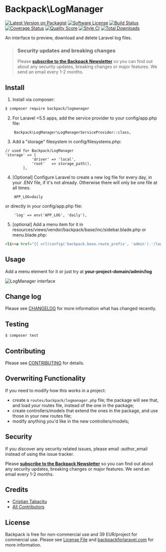 # Backpack\LogManager

[![Latest Version on Packagist](https://img.shields.io/packagist/v/backpack/logmanager.svg?style=flat-square)](https://packagist.org/packages/backpack/logmanager)
[![Software License](https://img.shields.io/badge/license-MIT-brightgreen.svg?style=flat-square)](LICENSE.md)
[![Build Status](https://img.shields.io/travis/laravel-backpack/logmanager/master.svg?style=flat-square)](https://travis-ci.org/laravel-backpack/logmanager)
[![Coverage Status](https://img.shields.io/scrutinizer/coverage/g/laravel-backpack/logmanager.svg?style=flat-square)](https://scrutinizer-ci.com/g/laravel-backpack/logmanager/code-structure)
[![Quality Score](https://img.shields.io/scrutinizer/g/laravel-backpack/logmanager.svg?style=flat-square)](https://scrutinizer-ci.com/g/laravel-backpack/logmanager)
[![Style CI](https://styleci.io/repos/52886512/shield)](https://styleci.io/repos/52886512)
[![Total Downloads](https://img.shields.io/packagist/dt/backpack/logmanager.svg?style=flat-square)](https://packagist.org/packages/backpack/crud)

An interface to preview, download and delete Laravel log files.


> ### Security updates and breaking changes
> Please **[subscribe to the Backpack Newsletter](http://backpackforlaravel.com/newsletter)** so you can find out about any security updates, breaking changes or major features. We send an email every 1-2 months.

## Install

1) Install via composer:

``` bash
$ composer require backpack/logmanager
```

2) For Laravel <5.5 apps, add the service provider to your config/app.php file:

```
    Backpack\LogManager\LogManagerServiceProvider::class,
```

3) Add a "storage" filesystem in config/filesystems.php:

```
// used for Backpack/LogManager
'storage' => [
            'driver' => 'local',
            'root'   => storage_path(),
        ],
```

4) [Optional] Configure Laravel to create a new log file for every day, in your .ENV file, if it's not already. Otherwise there will only be one file at all times.

```
    APP_LOG=daily
```

or directly in your config/app.php file:
```
    'log' => env('APP_LOG', 'daily'),
```

5) [optional] Add a menu item for it in resources/views/vendor/backpack/base/inc/sidebar.blade.php or menu.blade.php:

```html
<li><a href="{{ url(config('backpack.base.route_prefix', 'admin').'/log') }}"><i class="fa fa-terminal"></i> <span>Logs</span></a></li>
```

## Usage

Add a menu element for it or just try at **your-project-domain/admin/log**

![LogManager interface](https://backpackforlaravel.com/uploads/screenshots/log_list.png)

## Change log

Please see [CHANGELOG](CHANGELOG.md) for more information what has changed recently.

## Testing

``` bash
$ composer test
```

## Contributing

Please see [CONTRIBUTING](CONTRIBUTING.md) for details.

## Overwriting Functionality

If you need to modify how this works in a project: 
- create a ```routes/backpack/logmanager.php``` file; the package will see that, and load _your_ routes file, instead of the one in the package; 
- create controllers/models that extend the ones in the package, and use those in your new routes file;
- modify anything you'd like in the new controllers/models;

## Security

If you discover any security related issues, please email :author_email instead of using the issue tracker.

Please **[subscribe to the Backpack Newsletter](http://backpackforlaravel.com/newsletter)** so you can find out about any security updates, breaking changes or major features. We send an email every 1-2 months.

## Credits

- [Cristian Tabacitu](https://tabacitu.ro)
- [All Contributors](../../contributors)

## License

Backpack is free for non-commercial use and 39 EUR/project for commercial use. Please see [License File](LICENSE.md) and [backpackforlaravel.com](https://backpackforlaravel.com/#pricing) for more information.
